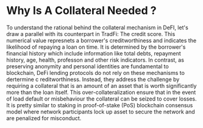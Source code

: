# Why Is A Collateral Needed ?

To understand the rational behind the collateral mechanism in DeFI, let's draw a parallel with its counterpart in TradFi:
The credit score. This numerical value represnets a borrower's creditworthiness and indicates the likelihood of repaying
a loan on time. It is determined by the borrower's financial history which include information like total debts, 
repayment history, age, health, professon and other risk indicators. In contrast, as preserving anonymity and personal 
identities are fundamental to blockchain, DeFi lending protocols do not rely on these mechanisms to dertermine c
reditworthiness. Instead, they address the challenge by requiring a collateral that is an amount of an asset that is 
worth significantly more than the loan itself. This over-collateralization ensure that in the event of load default or 
misbehaviour the collateral can be seized to cover losses. It is pretty similar to staking in proof-of-stake (PoS) 
blockchain consensus model where network participants lock up asset to secure the network and are penalized for 
misconduct.